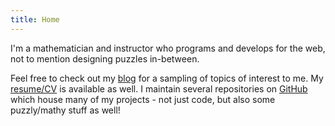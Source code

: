 ```yaml
---
title: Home
---
```


I'm a mathematician and instructor who programs and develops for the web, not to mention designing puzzles in-between.

Feel free to check out my 
[blog](/blog/)
for a sampling of topics of interest to me. My
[resume/CV](http://resume.stevenclontz.com)
is available as well. I maintain several repositories on
[GitHub](http://github.com/StevenClontz)
which house many of my projects - not just code, but also some
puzzly/mathy stuff as well!